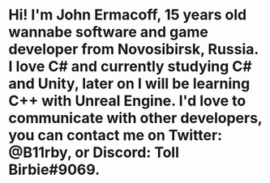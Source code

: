 # Hi! I'm John Ermacoff, 15 years old wannabe software and game developer from Novosibirsk, Russia. I love C# and currently studying C# and Unity, later on I will be learning C++ with Unreal Engine. I'd love to communicate with other developers, you can contact me on Twitter: @B11rby, or Discord: Toll Birbie#9069.
